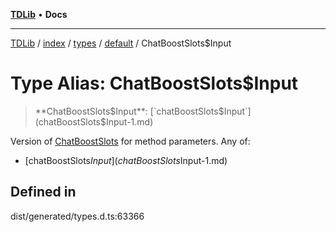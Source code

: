 [**TDLib**](../../../../../../README.md) • **Docs**

***

[TDLib](../../../../../../modules.md) / [index](../../../../../README.md) / [types](../../../README.md) / [default](../README.md) / ChatBoostSlots$Input

# Type Alias: ChatBoostSlots$Input

> **ChatBoostSlots$Input**: [`chatBoostSlots$Input`](chatBoostSlots$Input-1.md)

Version of [ChatBoostSlots](ChatBoostSlots.md) for method parameters.
Any of:
- [chatBoostSlots$Input](chatBoostSlots$Input-1.md)

## Defined in

dist/generated/types.d.ts:63366

